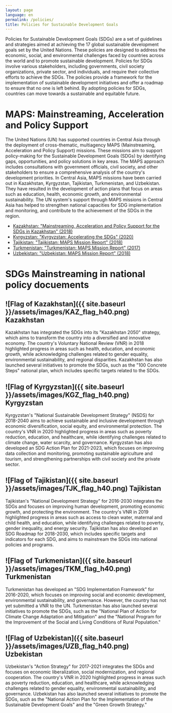 ```yaml
---
layout: page
language: en
permalink: /policies/
title: Policies for Sustainable Development Goals
---
```


Policies for Sustainable Development Goals (SDGs) are a set of guidelines and strategies aimed at achieving the 17 global sustainable development goals set by the United Nations. These policies are designed to address the economic, social, and environmental challenges faced by countries across the world and to promote sustainable development. Policies for SDGs involve various stakeholders, including governments, civil society organizations, private sector, and individuals, and require their collective efforts to achieve the SDGs. The policies provide a framework for the implementation of sustainable development initiatives and offer a roadmap to ensure that no one is left behind. By adopting policies for SDGs, countries can move towards a sustainable and equitable future.

# MAPS: Mainstreaming, Acceleration and Policy Support
The United Nations (UN) has supported countries in Central Asia through the deployment of cross-thematic, multiagency MAPS (Mainstreaming, Acceleration and Policy Support) missions. These missions aim to support policy-making for the Sustainable Development Goals (SDGs) by identifying gaps, opportunities, and policy solutions in key areas. The MAPS approach includes consultations with government officials, civil society, and other stakeholders to ensure a comprehensive analysis of the country's development priorities. In Central Asia, MAPS missions have been carried out in Kazakhstan, Kyrgyzstan, Tajikistan, Turkmenistan, and Uzbekistan. They have resulted in the development of action plans that focus on areas such as education, health, economic growth, and environmental sustainability. The UN system's support through MAPS missions in Central Asia has helped to strengthen national capacities for SDG implementation and monitoring, and contribute to the achievement of the SDGs in the region.
- [Kazakhstan: "Mainstreaming, Acceleration and Policy Support for the SDGs in Kazakhstan" (2018)](https://www.un.org/development/desa/dspd/national-reviews/documents/Kazakhstan/Kazakhstan_Maps_Report_2018.pdf)
- [Kyrgyzstan: "Kyrgyzstan: Accelerating the SDGs" (2020)](https://www.un.org/development/desa/dspd/national-reviews/documents/Kyrgyzstan/Kyrgyzstan_Maps_Report_2020.pdf)
- [Tajikistan: "Tajikistan: MAPS Mission Report" (2018)](https://www.un.org/development/desa/dspd/national-reviews/documents/Tajikistan/Tajikistan_Maps_Report_2018.pdf)
- [Turkmenistan: "Turkmenistan: MAPS Mission Report" (2017)](https://www.un.org/development/desa/dspd/national-reviews/documents/Turkmenistan/Turkmenistan_Maps_Report_2017.pdf)
- [Uzbekistan: "Uzbekistan: MAPS Mission Report" (2018)](https://www.un.org/development/desa/dspd/national-reviews/documents/Uzbekistan/Uzbekistan_Maps_Report_2018.pdf)


# SDGs Mainstreaming in national policy docuements 

## ![Flag of Kazakhstan]({{ site.baseurl }}/assets/images/KAZ_flag_h40.png) Kazakhstan 

Kazakhstan has integrated the SDGs into its "Kazakhstan 2050" strategy, which aims to transform the country into a diversified and innovative economy. The country's Voluntary National Review (VNR) in 2018 highlighted progress in areas such as health, education, and economic growth, while acknowledging challenges related to gender equality, environmental sustainability, and regional disparities. Kazakhstan has also launched several initiatives to promote the SDGs, such as the "100 Concrete Steps" national plan, which includes specific targets related to the SDGs.


## ![Flag of Kyrgyzstan]({{ site.baseurl }}/assets/images/KGZ_flag_h40.png) Kyrgyzstan

Kyrgyzstan's "National Sustainable Development Strategy" (NSDS) for 2018-2040 aims to achieve sustainable and inclusive development through economic diversification, social equity, and environmental protection. The country's VNR in 2020 highlighted progress in areas such as poverty reduction, education, and healthcare, while identifying challenges related to climate change, water scarcity, and governance. Kyrgyzstan has also developed an SDG Action Plan for 2021-2023, which focuses on improving data collection and monitoring, promoting sustainable agriculture and tourism, and strengthening partnerships with civil society and the private sector.


## ![Flag of Tajikistan]({{ site.baseurl }}/assets/images/TJK_flag_h40.png) Tajikistan

Tajikistan's "National Development Strategy" for 2016-2030 integrates the SDGs and focuses on improving human development, promoting economic growth, and protecting the environment. The country's VNR in 2019 highlighted progress in areas such as access to clean water, maternal and child health, and education, while identifying challenges related to poverty, gender inequality, and energy security. Tajikistan has also developed an SDG Roadmap for 2018-2030, which includes specific targets and indicators for each SDG, and aims to mainstream the SDGs into national policies and programs.


## ![Flag of Turkmenistan]({{ site.baseurl }}/assets/images/TKM_flag_h40.png) Turkmenistan

Turkmenistan has developed an "SDG Implementation Framework" for 2016-2020, which focuses on improving social and economic development, environmental sustainability, and governance. However, the country has not yet submitted a VNR to the UN. Turkmenistan has also launched several initiatives to promote the SDGs, such as the "National Plan of Action for Climate Change Adaptation and Mitigation" and the "National Program for the Improvement of the Social and Living Conditions of Rural Population."


## ![Flag of Uzbekistan]({{ site.baseurl }}/assets/images/UZB_flag_h40.png) Uzbekistan

Uzbekistan's "Action Strategy" for 2017-2021 integrates the SDGs and focuses on economic liberalization, social modernization, and regional cooperation. The country's VNR in 2020 highlighted progress in areas such as poverty reduction, education, and healthcare, while acknowledging challenges related to gender equality, environmental sustainability, and governance. Uzbekistan has also launched several initiatives to promote the SDGs, such as the "National Action Plan for the Implementation of the Sustainable Development Goals" and the "Green Growth Strategy."



